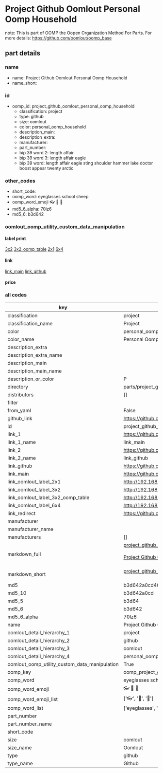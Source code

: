 # Project Github Oomlout Personal Oomp Household  

note: This is part of OOMP the Oopen Organization Method For Parts. For more details: https://github.com/oomlout/oomp_base

##  part details
  







### name
* name: Project Github Oomlout Personal Oomp Household
* name_short: 
### id
* oomp_id: project_github_oomlout_personal_oomp_household
  * classification: project
  * type: github
  * size: oomlout
  * color: personal_oomp_household
  * description_main: 
  * description_extra: 
  * manufacturer: 
  * part_number: 
  * bip 39 word 2: length affair
  * bip 39 word 3: length affair eagle
  * bip 39 word: length affair eagle sting shoulder hammer lake doctor boost appear twenty arctic

### other_codes
* short_code: 
* oomp_word: eyeglasses school sheep
* oomp_word_emoji :eyeglasses: :school: :sheep:
* md5_6_alpha: 70lz6
* md5_6: b3d642






### oomlout_oomp_utility_custom_data_manipulation
#### label print
[3x2](http://192.168.1.245:1112/?label=oomp%2070lz6)
[3x2_oomp_table](http://192.168.1.108:1112/?label=oomp%2070lz6)
[2x1](http://192.168.1.242:1112/?label=oomp%2070lz6)
[6x4](http://192.168.1.55:1112/?label=oomp%2070lz6)    

#### link

[link_main](https://github.com/oomlout/oomlout_oomp_version_1_messy/tree/main/parts/project_github_oomlout_personal_oomp_household) [link_github](https://github.com/oomlout/oomlout_oomp_version_1_messy/tree/main/parts/project_github_oomlout_personal_oomp_household)                             

#### price







### all codes 
| key | value |  
| --- | --- |  
| classification | project |  
| classification_name | Project |  
| color | personal_oomp_household |  
| color_name | Personal Oomp Household |  
| description_extra |  |  
| description_extra_name |  |  
| description_main |  |  
| description_main_name |  |  
| description_or_color | P  |  
| directory | parts/project_github_oomlout_personal_oomp_household |  
| distributors | [] |  
| filter |  |  
| from_yaml | False |  
| github_link | https://github.com/oomlout/oomlout_oomp_part_src/tree/main/parts/project_github_oomlout_personal_oomp_household |  
| id | project_github_oomlout_personal_oomp_household |  
| link_1 | https://github.com/oomlout/oomlout_oomp_version_1_messy/tree/main/parts/project_github_oomlout_personal_oomp_household |  
| link_1_name | link_main |  
| link_2 | https://github.com/oomlout/oomlout_oomp_version_1_messy/tree/main/parts/project_github_oomlout_personal_oomp_household |  
| link_2_name | link_github |  
| link_github | https://github.com/oomlout/oomlout_oomp_version_1_messy/tree/main/parts/project_github_oomlout_personal_oomp_household |  
| link_main | https://github.com/oomlout/oomlout_oomp_version_1_messy/tree/main/parts/project_github_oomlout_personal_oomp_household |  
| link_oomlout_label_2x1 | http://192.168.1.242:1112/?label=oomp%2070lz6 |  
| link_oomlout_label_3x2 | http://192.168.1.245:1112/?label=oomp%2070lz6 |  
| link_oomlout_label_3x2_oomp_table | http://192.168.1.108:1112/?label=oomp%2070lz6 |  
| link_oomlout_label_6x4 | http://192.168.1.55:1112/?label=oomp%2070lz6 |  
| link_redirect | https://github.com/oomlout/oomlout_oomp_version_1_messy/tree/main/parts/project_github_oomlout_personal_oomp_household |  
| manufacturer |  |  
| manufacturer_name |  |  
| manufacturers | [] |  
| markdown_full | [project_github_oomlout_personal_oomp_household](none)<br>[](none)<br>[Project Github Oomlout Personal Oomp Household](none)<br><br> |  
| markdown_short | [project_github_oomlout_personal_oomp_household](none)<br><br> |  
| md5 | b3d642a0cd404f95a2637d5e8a011400 |  
| md5_10 | b3d642a0cd |  
| md5_5 | b3d64 |  
| md5_6 | b3d642 |  
| md5_6_alpha | 70lz6 |  
| name | Project Github Oomlout Personal Oomp Household |  
| oomlout_detail_hierarchy_1 | project |  
| oomlout_detail_hierarchy_2 | github |  
| oomlout_detail_hierarchy_3 | oomlout |  
| oomlout_detail_hierarchy_4 | personal_oomp_household |  
| oomlout_oomp_utility_custom_data_manipulation | True |  
| oomp_key | oomp_project_github_oomlout_personal_oomp_household |  
| oomp_word | eyeglasses school sheep |  
| oomp_word_emoji | :eyeglasses: :school: :sheep: |  
| oomp_word_emoji_list | [':eyeglasses:', ':school:', ':sheep:'] |  
| oomp_word_list | ['eyeglasses', 'school', 'sheep'] |  
| part_number |  |  
| part_number_name |  |  
| short_code |  |  
| size | oomlout |  
| size_name | Oomlout |  
| type | github |  
| type_name | Github |  
